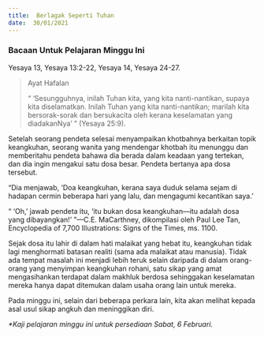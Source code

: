 ```yaml
---
title:  Berlagak Seperti Tuhan
date:  30/01/2021
---
```


### Bacaan Untuk Pelajaran Minggu Ini
Yesaya 13, Yesaya 13:2-22, Yesaya 14, Yesaya 24-27.

> <p>Ayat Hafalan</p>
> “ ‘Sesungguhnya, inilah Tuhan kita, yang kita nanti-nantikan, supaya kita diselamatkan. Inilah Tuhan yang kita nanti-nantikan; marilah kita bersorak-sorak dan bersukacita oleh kerana keselamatan yang diadakanNya’ ” (Yesaya 25:9).

Setelah seorang pendeta selesai menyampaikan khotbahnya berkaitan topik keangkuhan, seorang wanita yang mendengar khotbah itu menunggu dan memberitahu pendeta bahawa dia berada dalam keadaan yang tertekan, dan dia ingin mengakui satu dosa besar. Pendeta bertanya apa dosa tersebut.

“Dia menjawab, ‘Doa keangkuhan, kerana saya duduk selama sejam di hadapan cermin beberapa hari yang lalu, dan mengagumi kecantikan saya.’

“ ‘Oh,’ jawab pendeta itu, ‘itu bukan dosa keangkuhan—itu adalah dosa yang dibayangkan!’ ”—C.E. MaCarthney, dikompilasi oleh Paul Lee Tan, Encyclopedia of 7,700 Illustrations: Signs of the Times, ms. 1100.

Sejak dosa itu lahir di dalam hati malaikat yang hebat itu, keangkuhan tidak lagi menghormati batasan realiti (sama ada malaikat atau manusia). Tidak ada tempat masalah ini menjadi lebih teruk selain daripada di dalam orang-orang yang menyimpan keangkuhan rohani, satu sikap yang amat mengasihankan terdapat dalam makhluk berdosa sehinggakan keselamatan mereka hanya dapat ditemukan dalam usaha orang lain untuk mereka.

Pada minggu ini, selain dari beberapa perkara lain, kita akan melihat kepada asal usul sikap angkuh dan meninggikan diri.

_*Kaji pelajaran minggu ini untuk persediaan Sabat, 6 Februari._